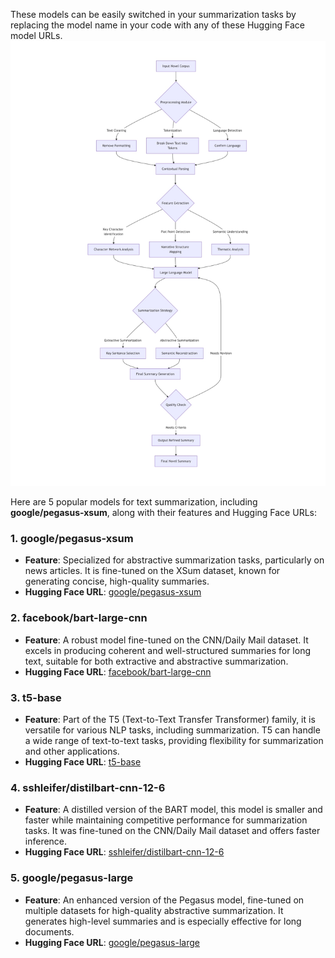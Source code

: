 These models can be easily switched in your summarization tasks by replacing the model name in your code with any of these Hugging Face model URLs.
![doc-llm-operation-flow.jpg](doc-llm-operation-flow.jpg)

Here are 5 popular models for text summarization, including **google/pegasus-xsum**, along with their features and Hugging Face URLs:

### 1. **google/pegasus-xsum**
   - **Feature**: Specialized for abstractive summarization tasks, particularly on news articles. It is fine-tuned on the XSum dataset, known for generating concise, high-quality summaries.
   - **Hugging Face URL**: [google/pegasus-xsum](https://huggingface.co/google/pegasus-xsum)

### 2. **facebook/bart-large-cnn**
   - **Feature**: A robust model fine-tuned on the CNN/Daily Mail dataset. It excels in producing coherent and well-structured summaries for long text, suitable for both extractive and abstractive summarization.
   - **Hugging Face URL**: [facebook/bart-large-cnn](https://huggingface.co/facebook/bart-large-cnn)

### 3. **t5-base**
   - **Feature**: Part of the T5 (Text-to-Text Transfer Transformer) family, it is versatile for various NLP tasks, including summarization. T5 can handle a wide range of text-to-text tasks, providing flexibility for summarization and other applications.
   - **Hugging Face URL**: [t5-base](https://huggingface.co/t5-base)

### 4. **sshleifer/distilbart-cnn-12-6**
   - **Feature**: A distilled version of the BART model, this model is smaller and faster while maintaining competitive performance for summarization tasks. It was fine-tuned on the CNN/Daily Mail dataset and offers faster inference.
   - **Hugging Face URL**: [sshleifer/distilbart-cnn-12-6](https://huggingface.co/sshleifer/distilbart-cnn-12-6)

### 5. **google/pegasus-large**
   - **Feature**: An enhanced version of the Pegasus model, fine-tuned on multiple datasets for high-quality abstractive summarization. It generates high-level summaries and is especially effective for long documents.
   - **Hugging Face URL**: [google/pegasus-large](https://huggingface.co/google/pegasus-large)


